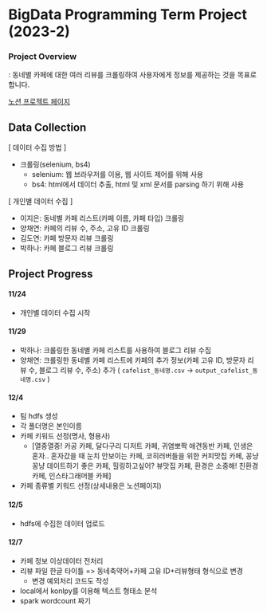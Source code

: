 # BigData Programming Term Project (2023-2)

### Project Overview
: 동네별 카페에 대한 여러 리뷰를 크롤링하여 사용자에게 정보를 제공하는 것을 목표로 합니다.

[노션 프로젝트 페이지](https://heathered-felidae-571.notion.site/59b728d8b08c45e6a88a9bb8caa69714?v=3c8d18a732144636a699e861f70889fc&pvs=4)

## Data Collection
[ 데이터 수집 방법 ]
- 크롤링(selenium, bs4)   
   - selenium: 웹 브라우저를 이용, 웹 사이트 제어를 위해 사용
   - bs4: html에서 데이터 추출, html 및 xml 문서를 parsing 하기 위해 사용

[ 개인별 데이터 수집 ]
- 이지은: 동네별 카페 리스트(카페 이름, 카페 타입) 크롤링
- 양채연: 카페의 리뷰 수, 주소, 고유 ID 크롤링
- 김도연: 카페 방문자 리뷰 크롤링
- 박하나: 카페 블로그 리뷰 크롤링

## Project Progress

#### 11/24
- 개인별 데이터 수집 시작

#### 11/29
- 박하나: 크롤링한 동네별 카페 리스트를 사용하여 블로그 리뷰 수집
- 양채연: 크롤링한 동네별 카페 리스트에 카페의 추가 정보(카페 고유 ID, 방문자 리뷰 수, 블로그 리뷰 수, 주소) 추가
  ( `cafelist_동네명.csv` -> `output_cafelist_동네명.csv` )

#### 12/4 
- 팀 hdfs 생성
- 각 폴더명은 본인이름
- 카페 키워드 선정(명사, 형용사)
   - [열중열중! 카공 카페, 달다구리 디저트 카페, 귀염뽀짝 애견동반 카페, 인생은 혼자.. 혼자갔을 때 눈치 안보이는 카페, 코히러버들을 위한 커피맛집 카페, 꽁냥꽁냥 데이트하기 좋은 카페, 힐링하고싶어? 뷰맛집 카페, 환경은 소중해! 친환경 카페, 인스타그래머블 카페]
- 카페 종류별 키워드 선정(상세내용은 노션페이지)

#### 12/5
- hdfs에 수집한 데이터 업로드

#### 12/7
- 카페 정보 이상데이터 전처리
- 리뷰 파일 한글 타이틀 => 동네축약어+카페 고유 ID+리뷰형태 형식으로 변경
  - 변경 예외처리 코드도 작성
- local에서 konlpy를 이용해 텍스트 형태소 분석
- spark wordcount 짜기
